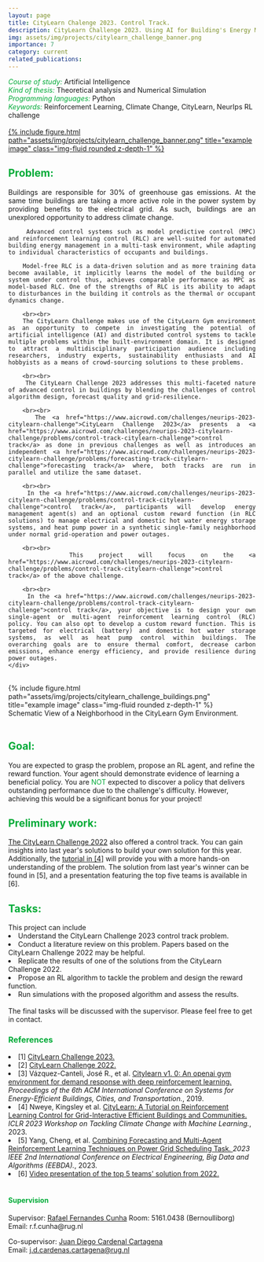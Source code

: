 ```yaml
---
layout: page
title: CityLearn Chalenge 2023. Control Track.
description: CityLearn Challenge 2023. Using AI for Building's Energy Management.
img: assets/img/projects/citylearn_challenge_banner.png
importance: 7
category: current
related_publications: 
---
```



<style>
    h7:after {
        content: "\A";
        white-space: pre;
    }
</style>
<h6 style="color: #00ab37;display: inline">Course of study:</h6>
<h7 style="display: inline;">Artificial Intelligence</h7>

<h6 style="color: #00ab37;display: inline">Kind of thesis:</h6> 
<h7 style="display: inline;">Theoretical analysis and Numerical Simulation</h7>

<h6 style="color: #00ab37; display: inline">Programming languages:</h6>
<h7 style="display: inline;">Python</h7>

<h6 style="color: #00ab37; display: inline">Keywords:</h6>
<h7 style="display: inline;">Reinforcement Learning, Climate Change, CityLearn, NeurIps RL challenge</h7>

<br>
<div class="row">
    <div class="col-sm mt-3 mt-md-0">
        <a href="https://www.aicrowd.com/challenges/neurips-2023-citylearn-challenge" target="_blank">
            {% include figure.html path="assets/img/projects/citylearn_challenge_banner.png" title="example image" class="img-fluid rounded z-depth-1" %}
        </a>
    </div>
</div>
<h2 style="color: #00ab37;">Problem:</h2>
<div class="row">
    <!-- Text section occupying 2/3 of the width -->
    <div class="col-sm mt-3 mt-md-0" style="text-align: justify;">
        Buildings are responsible for 30% of greenhouse gas emissions. At the same time buildings are taking a more active role in the power system by providing benefits to the electrical grid. As such, buildings are an unexplored opportunity to address climate change.

        Advanced control systems such as model predictive control (MPC) and reinforcement learning control (RLC) are well-suited for automated building energy management in a multi-task environment, while adapting to individual characteristics of occupants and buildings.

        Model-free RLC is a data-driven solution and as more training data become available, it implicitly learns the model of the building or system under control thus, achieves comparable performance as MPC as model-based RLC. One of the strengths of RLC is its ability to adapt to disturbances in the building it controls as the thermal or occupant dynamics change. 

        <br><br>
        The CityLearn Challenge makes use of the CityLearn Gym environment as an opportunity to compete in investigating the potential of artificial intelligence (AI) and distributed control systems to tackle multiple problems within the built-environment domain. It is designed to attract a multidisciplinary participation audience including researchers, industry experts, sustainability enthusiasts and AI hobbyists as a means of crowd-sourcing solutions to these problems.

        <br><br>
        The CityLearn Challenge 2023 addresses this multi-faceted nature of advanced control in buildings by blending the challenges of control algorithm design, forecast quality and grid-resilience. 

        <br><br>
        The <a href="https://www.aicrowd.com/challenges/neurips-2023-citylearn-challenge">CityLearn Challenge 2023</a> presents a <a href="https://www.aicrowd.com/challenges/neurips-2023-citylearn-challenge/problems/control-track-citylearn-challenge">control track</a> as done in previous challenges as well as introduces an independent <a href="https://www.aicrowd.com/challenges/neurips-2023-citylearn-challenge/problems/forecasting-track-citylearn-challenge">forecasting track</a> where, both tracks are run in parallel and utilize the same dataset.

        <br><br>
        In the <a href="https://www.aicrowd.com/challenges/neurips-2023-citylearn-challenge/problems/control-track-citylearn-challenge">control track</a>, participants will develop energy management agent(s) and an optional custom reward function (in RLC solutions) to manage electrical and domestic hot water energy storage systems, and heat pump power in a synthetic single-family neighborhood under normal grid-operation and power outages.

        <br><br>
        This project will focus on the <a href="https://www.aicrowd.com/challenges/neurips-2023-citylearn-challenge/problems/control-track-citylearn-challenge">control track</a> of the above challenge. 

        <br><br>
        In the <a href="https://www.aicrowd.com/challenges/neurips-2023-citylearn-challenge/problems/control-track-citylearn-challenge">control track</a>, your objective is to design your own single-agent or multi-agent reinforcement learning control (RLC) policy. You can also opt to develop a custom reward function. This is targeted for electrical (battery) and domestic hot water storage systems, as well as heat pump control within buildings. The overarching goals are to ensure thermal comfort, decrease carbon emissions, enhance energy efficiency, and provide resilience during power outages.       
    </div>
</div>
<br>
<div class="row justify-content-center align-items-center">
    <div class="col-sm mt-3 mt-md-0 text-center">
        {% include figure.html path="assets/img/projects/citylearn_challenge_buildings.png" title="example image" class="img-fluid rounded z-depth-1" %}
        <div class="caption mt-2">
            Schematic View of a Neighborhood in the CityLearn Gym Environment.
        </div>
    </div>
</div>

<br>
<h2 style="color: #00ab37;">Goal:</h2>
You are expected to grasp the problem, propose an RL agent, and refine the reward function. Your agent should demonstrate evidence of learning a beneficial policy. You are <span style="color: #00ab37;">NOT</span> expected to discover a policy that delivers outstanding performance due to the challenge's difficulty. However, achieving this would be a significant bonus for your project!


<br>
<h2 style="color: #00ab37;">Preliminary work:</h2>
<a href="https://www.aicrowd.com/challenges/neurips-2022-citylearn-challenge">The CityLearn Challenge 2022</a> also offered a control track. You can gain insights into last year's solutions to build your own solution for this year. Additionally, the <a href="https://www.climatechange.ai/papers/iclr2023/2">tutorial in [4]</a> will provide you with a more hands-on understanding of the problem. The solution from last year's winner can be found in [5], and a presentation featuring the top five teams is available in [6].

<br>
<h2 style="color: #00ab37;">Tasks:</h2>
This project can include
<li>Understand the CityLearn Challenge 2023 control track problem.</li>
<li>Conduct a literature review on this problem. Papers based on the CityLearn Challenge 2022 may be helpful.</li>
<li>Replicate the results of one of the solutions from the CityLearn Challenge 2022.</li>
<li>Propose an RL algorithm to tackle the problem and design the reward function.</li>
<li>Run simulations with the proposed algorithm and assess the results.</li>
<br>
The final tasks will be discussed with the supervisor. Please feel free to get in contact.
 

<br>
<h3 style="color: #00ab37;">References</h3>

<li>[1] <a href="https://www.aicrowd.com/challenges/neurips-2023-citylearn-challenge">CityLearn Challenge 2023.</a> </li>

<li>[2] <a href="https://www.aicrowd.com/challenges/neurips-2022-citylearn-challenge">CityLearn Challenge 2022.</a> </li>

<li>[3] Vázquez-Canteli, José R., et al. <a href="https://www.citylearn.net/index.html">Citylearn v1. 0: An openai gym environment for demand response with deep reinforcement learning. </a> <i>Proceedings of the 6th ACM International Conference on Systems for Energy-Efficient Buildings, Cities, and Transportation.</i>, 2019.</li>

<li>[4] Nweye, Kingsley et al. <a href="https://www.climatechange.ai/papers/iclr2023/2">CityLearn: A Tutorial on Reinforcement Learning Control for Grid-Interactive Efficient Buildings and Communities. </a> <i>ICLR 2023 Workshop on Tackling Climate Change with Machine Learning.</i>, 2023.</li>

<li>[5] Yang, Cheng, et al. <a href="https://ieeexplore-ieee-org.proxy-ub.rug.nl/abstract/document/10090669">Combining Forecasting and Multi-Agent Reinforcement Learning Techniques on Power Grid Scheduling Task. </a> <i>2023 IEEE 2nd International Conference on Electrical Engineering, Big Data and Algorithms (EEBDA).</i>, 2023.</li>

<li>[6] <a href="https://www.youtube.com/watch?v=Yel5zybmvwg&t=1s">Video presentation of the top 5 teams' solution from 2022. </a> </li>


<br>
<h4 style="color: #00ab37;">Supervision</h4>
Supervisor: <a href="https://www.rug.nl/staff/r.f.cunha/?lang=en">Rafael Fernandes Cunha</a>  
Room: 5161.0438 (Bernoulliborg)  
Email: r.f.cunha@rug.nl

Co-supervisor: <a href="https://www.rug.nl/staff/j.d.cardenas.cartagena/?lang=en">Juan Diego Cardenal Cartagena</a>  
Email: j.d.cardenas.cartagena@rug.nl
